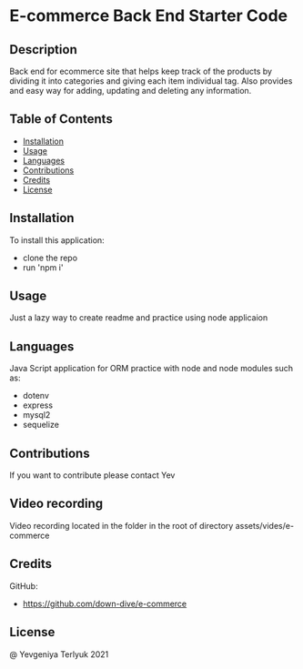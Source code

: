 # E-commerce Back End Starter Code

## Description
Back end for ecommerce site that helps keep track of the products by dividing it into categories and giving each item individual tag. Also provides and easy way for adding, updating and deleting any information.

## Table of Contents

* [Installation](#installation)
* [Usage](#usage)
* [Languages](#languages)
* [Contributions](#contributions)
* [Credits](#credits)
* [License](#license)

## Installation
To install this application:
* clone the repo 
* run 'npm i' 

## Usage
Just a lazy way to create readme and practice using node applicaion

## Languages
Java Script application for ORM practice with node and node modules such as:
- dotenv
- express
- mysql2
- sequelize

## Contributions
If you want to contribute please contact Yev

## Video recording
Video recording located in the folder in the root of directory assets/vides/e-commerce

## Credits
GitHub: 
* https://github.com/down-dive/e-commerce

## License
@ Yevgeniya Terlyuk 2021